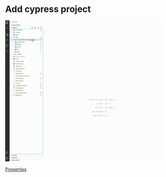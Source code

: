 # Add cypress project

<p>
    <a target="_blank" rel="noopener noreferrer" href="https://github.com/srlee309/vscode-domain-schematics-extension/blob/main/gifs/add-cypress-project.gif?raw=true">
        <img src="https://github.com/srlee309/vscode-domain-schematics-extension/blob/main/gifs/add-cypress-project.gif?raw=true" alt="Demo" style="max-width:100%;">
    </a>
</p>

[Properties](https://github.com/srlee309/domain/blob/master/packages/domain/src/schematics/add-cypress-project/schema.json)